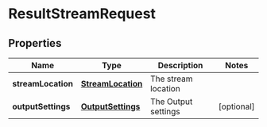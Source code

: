 
# ResultStreamRequest

## Properties
Name | Type | Description | Notes
------------ | ------------- | ------------- | -------------
**streamLocation** | [**StreamLocation**](StreamLocation.md) | The stream location | 
**outputSettings** | [**OutputSettings**](OutputSettings.md) | The Output settings |  [optional]



